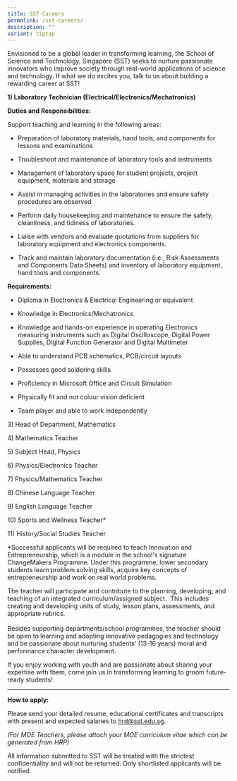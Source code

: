 ```yaml
---
title: SST Careers
permalink: /sst-careers/
description: ""
variant: tiptap
---
```

<p>Envisioned to be a global leader in transforming learning, the School
of Science and Technology, Singapore (SST) seeks to nurture passionate
innovators who improve society through real-world applications of science
and technology. If what we do excites you, talk to us about building a
rewarding career at SST!</p>
<p></p>
<p><strong>1) Laboratory Technician (Electrical/Electronics/Mechatronics)</strong>
</p>
<p><strong>Duties and Responsibilities:</strong>
</p>
<p>Support teaching and learning in the following areas:</p>
<ul data-tight="true" class="tight">
<li>
<p>Preparation of laboratory materials, hand tools, and components for lessons
and examinations</p>
</li>
<li>
<p>Troubleshoot and maintenance of laboratory tools and instruments</p>
</li>
<li>
<p>Management of laboratory space for student projects, project equipment,
materials and&nbsp;storage</p>
</li>
<li>
<p>Assist in managing activities in the laboratories and ensure safety procedures
are&nbsp;observed</p>
</li>
<li>
<p>Perform daily housekeeping and maintenance to ensure the safety, cleanliness,
and tidiness of laboratories.</p>
</li>
<li>
<p>Liaise with vendors and evaluate quotations from suppliers for laboratory
equipment and electronics components.</p>
</li>
<li>
<p>Track and maintain laboratory documentation (i.e., Risk Assessments and
Components Data Sheets) and inventory of laboratory equipment, hand tools
and components.</p>
</li>
</ul>
<p></p>
<p><strong>Requirements:</strong>
</p>
<ul data-tight="true" class="tight">
<li>
<p>Diploma in Electronics &amp; Electrical Engineering or equivalent</p>
</li>
<li>
<p>Knowledge in Electronics/Mechatronics</p>
</li>
<li>
<p>Knowledge and hands-on experience&nbsp;in operating Electronics measuring
instruments such as Digital Oscilloscope, Digital Power Supplies, Digital
Function Generator and Digital Multimeter</p>
</li>
<li>
<p>Able to understand PCB schematics, PCB/circuit layouts&nbsp;</p>
</li>
<li>
<p>Possesses good soldering skills</p>
</li>
<li>
<p>Proficiency in Microsoft Office and Circuit Simulation</p>
</li>
<li>
<p>Physically fit and not colour vision deficient</p>
</li>
<li>
<p>Team player and able to work independently</p>
</li>
</ul>
<p></p>
<p>3) Head of Department, Mathematics</p>
<p>4) Mathematics Teacher</p>
<p>5) Subject Head, Physics</p>
<p>6) Physics/Electronics Teacher</p>
<p>7) Physics/Mathematics Teacher</p>
<p>8) Chinese Language Teacher</p>
<p>9) English Language Teacher</p>
<p>10) Sports and Wellness Teacher*</p>
<p>11) History/Social Studies Teacher</p>
<p></p>
<p>*Successful applicants will be required to teach Innovation and Entrepreneurship,
which is a module in the school's signature ChangeMakers Programme. Under
this programme, lower secondary students learn problem solving skills,
acquire key concepts of entrepreneurship and work on real world problems.</p>
<p>The teacher will participate and contribute to the planning, developing,
and teaching of an integrated curriculum/assigned subject.&nbsp; This includes
creating and developing units of study, lesson plans, assessments, and
appropriate rubrics.
<br>
<br>Besides supporting departments/school programmes, the teacher should be&nbsp;open
to learning and adopting innovative pedagogies and technology and be passionate
about nurturing students' (13-16 years)&nbsp;moral and performance character
development.
<br>
</p>
<p>If you enjoy working with youth and are passionate about sharing your
expertise with them, come join us in transforming learning to groom future-ready
students!</p>
<hr>
<p><strong>How to apply:</strong>
</p>
<p>Please send your detailed resume, educational certificates and transcripts
with present and expected salaries to&nbsp;<a href="mailto:hrd@sst.edu.sg" rel="noopener noreferrer nofollow" target="_blank">hrd@sst.edu.sg</a>.</p>
<p><em>(For MOE Teachers, please attach your MOE curriculum vitae which can be generated from HRP)</em>
</p>
<p>All information submitted to SST will be treated with the strictest confidentiality
and will not be returned. Only shortlisted applicants will be notified.</p>